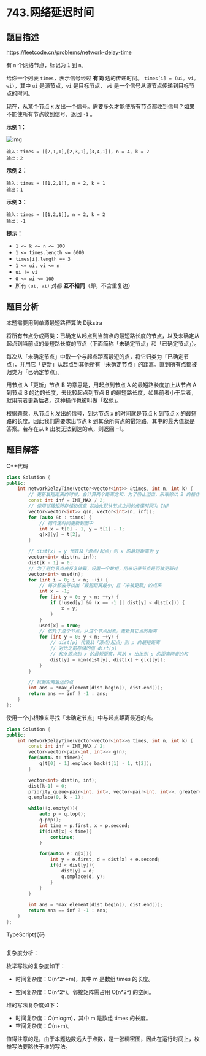 # 743.网络延迟时间

## 题目描述 

https://leetcode.cn/problems/network-delay-time

有 `n` 个网络节点，标记为 `1` 到 `n`。

给你一个列表 `times`，表示信号经过 **有向** 边的传递时间。 `times[i] = (ui, vi, wi)`，其中 `ui` 是源节点，`vi` 是目标节点， `wi` 是一个信号从源节点传递到目标节点的时间。

现在，从某个节点 `K` 发出一个信号。需要多久才能使所有节点都收到信号？如果不能使所有节点收到信号，返回 `-1` 。

 

**示例 1：**

![img](https://assets.leetcode.com/uploads/2019/05/23/931_example_1.png)

```
输入：times = [[2,1,1],[2,3,1],[3,4,1]], n = 4, k = 2
输出：2
```

**示例 2：**

```
输入：times = [[1,2,1]], n = 2, k = 1
输出：1
```

**示例 3：**

```
输入：times = [[1,2,1]], n = 2, k = 2
输出：-1
```

 

**提示：**

- `1 <= k <= n <= 100`
- `1 <= times.length <= 6000`
- `times[i].length == 3`
- `1 <= ui, vi <= n`
- `ui != vi`
- `0 <= wi <= 100`
- 所有 `(ui, vi)` 对都 **互不相同**（即，不含重复边）



## 题目分析

本题需要用到单源最短路径算法 Dijkstra

将所有节点分成两类：已确定从起点到当前点的最短路长度的节点，以及未确定从起点到当前点的最短路长度的节点（下面简称「未确定节点」和「已确定节点」）。

每次从「未确定节点」中取一个与起点距离最短的点，将它归类为「已确定节点」，并用它「更新」从起点到其他所有「未确定节点」的距离。直到所有点都被归类为「已确定节点」。

用节点 A「更新」节点 B 的意思是，用起点到节点 A 的最短路长度加上从节点 A 到节点 B 的边的长度，去比较起点到节点 B 的最短路长度，如果前者小于后者，就用前者更新后者。这种操作也被叫做「松弛」。

根据题意，从节点 k 发出的信号，到达节点 x 的时间就是节点 k 到节点 x 的最短路的长度。因此我们需要求出节点 k 到其余所有点的最短路，其中的最大值就是答案。若存在从 k 出发无法到达的点，则返回 −1。



## 题目解答

C++代码

```c++
class Solution {
public:
    int networkDelayTime(vector<vector<int>> &times, int n, int k) {
        // 更新最短距离的时候，会计算两个距离之和，为了防止溢出，采取除以 2 的操作
        const int inf = INT_MAX / 2;
        // 使用邻接矩阵存储边信息 初始化默认节点之间的传递时间为 INF
        vector<vector<int>> g(n, vector<int>(n, inf));
        for (auto &t : times) {
            // 把传递时间更新到图中
            int x = t[0] - 1, y = t[1] - 1;
            g[x][y] = t[2];
        }

        // dist[x] = y 代表从「源点/起点」到 x 的最短距离为 y
        vector<int> dist(n, inf);
        dist[k - 1] = 0;
        // 为了避免节点被反复计算，设置一个数组，用来记录节点是否被更新过
        vector<int> used(n);
        for (int i = 0; i < n; ++i) {
            // 每次都去寻找出「最短距离最小」且「未被更新」的点来
            int x = -1;
            for (int y = 0; y < n; ++y) {
                if (!used[y] && (x == -1 || dist[y] < dist[x])) {
                    x = y;
                }
            }
            used[x] = true;
            // 依托于这个节点，从这个节点出发，更新其它点的距离
            for (int y = 0; y < n; ++y) {
                // dist[p] 代表从「源点/起点」到 p 的最短距离
                // 对比之前存储的值 dist[p]
                // 和从源点到 x 的最短距离，再从 x 出发到 p 的距离两者的和                 
                dist[y] = min(dist[y], dist[x] + g[x][y]);
            }
        }

        // 找到距离最远的点
        int ans = *max_element(dist.begin(), dist.end());
        return ans == inf ? -1 : ans;
    }
};
```



使用一个小根堆来寻找「未确定节点」中与起点距离最近的点。

```c++
class Solution {
public:
    int networkDelayTime(vector<vector<int>>& times, int n, int k) {
        const int inf = INT_MAX / 2;
        vector<vector<pair<int, int>>> g(n);
        for(auto& t: times){
            g[t[0] - 1].emplace_back(t[1] - 1, t[2]);
        }

        vector<int> dist(n, inf);
        dist[k-1] = 0;
        priority_queue<pair<int, int>, vector<pair<int, int>>, greater<>> q;
        q.emplace(0, k - 1);

        while(!q.empty()){
            auto p = q.top();
            q.pop();
            int time = p.first, x = p.second;
            if(dist[x] < time){
                continue;
            }

            for(auto& e: g[x]){
                int y = e.first, d = dist[x] + e.second;
                if(d < dist[y]){
                    dist[y] = d;
                    q.emplace(d, y);
                }
            }
        }

        int ans = *max_element(dist.begin(), dist.end());
        return ans == inf ? -1 : ans;
    }
};
```

TypeScript代码

```typescript

```

复杂度分析：

枚举写法的复杂度如下：

* 时间复杂度：O(n^2^+m)，其中 m 是数组 times 的长度。

* 空间复杂度：O(n^2^)。邻接矩阵需占用 O(n^2^) 的空间。

堆的写法复杂度如下：

* 时间复杂度：*O*(mlogm)，其中 m 是数组 times 的长度。
* 空间复杂度：*O*(n+m)。

值得注意的是，由于本题边数远大于点数，是一张稠密图，因此在运行时间上，枚举写法要略快于堆的写法。

